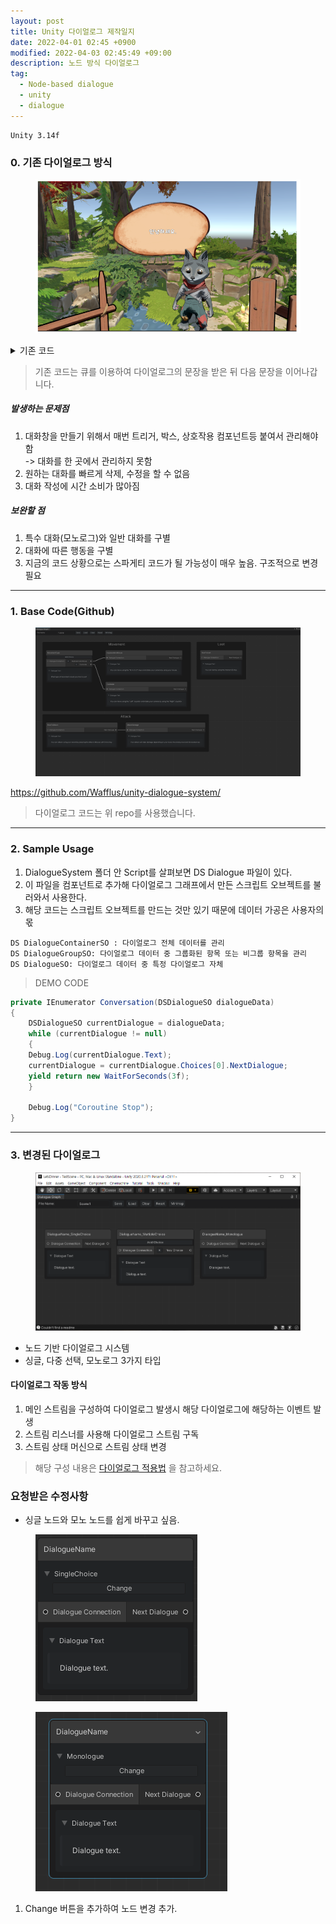```yaml
---
layout: post
title: Unity 다이얼로그 제작일지
date: 2022-04-01 02:45 +0900
modified: 2022-04-03 02:45:49 +09:00
description: 노드 방식 다이얼로그
tag:
  - Node-based dialogue
  - unity
  - dialogue
---
```

```
Unity 3.14f
```

### 0. 기존 다이얼로그 방식

<figure>
<img src="/assets/img/NodeBaseDialogue/0.png" alt="0">
<figcaption></figcaption>
</figure>

<details>
<summary>기존 코드</summary>
{% gist d8a355230d7a0a1699680ded7e629abf %}
</details>

>기존 코드는 큐를 이용하여 다이얼로그의 문장을 받은 뒤 다음 문장을 이어나갑니다.

##### 발생하는 문제점
1. 대화창을 만들기 위해서 매번 트리거, 박스, 상호작용 컴포넌트등 붙여서 관리해야함  
-> 대화를 한 곳에서 관리하지 못함
2. 원하는 대화를 빠르게 삭제, 수정을 할 수 없음
3. 대화 작성에 시간 소비가 많아짐

##### 보완할 점
1. 특수 대화(모노로그)와 일반 대화를 구별
2. 대화에 따른 행동을 구별
3. 지금의 코드 상황으로는 스파게티 코드가 될 가능성이 매우 높음. 구조적으로 변경 필요

***

### 1. Base Code(Github)
<figure>
<img src="/assets/img/NodeBaseDialogue/1.png" alt="1">
<figcaption></figcaption>
</figure>

<https://github.com/Wafflus/unity-dialogue-system/>

> 다이얼로그 코드는 위 repo를 사용했습니다.

***

### 2. Sample Usage

1. DialogueSystem 폴더 안 Script를 살펴보면 DS Dialogue 파일이 있다.
2. 이 파일을 컴포넌트로 추가해 다이얼로그 그래프에서 만든 스크립트 오브젝트를 불러와서 사용한다.
3. 해당 코드는 스크립트 오브젝트를 만드는 것만 있기 때문에 데이터 가공은 사용자의 몫

```
DS DialogueContainerSO : 다이얼로그 전체 데이터를 관리
DS DialogueGroupSO: 다이얼로그 데이터 중 그룹화된 항목 또는 비그룹 항목을 관리
DS DialogueSO: 다이얼로그 데이터 중 특정 다이얼로그 자체
```

> DEMO CODE

```cs
private IEnumerator Conversation(DSDialogueSO dialogueData)
{
	DSDialogueSO currentDialogue = dialogueData;
	while (currentDialogue != null)
	{
    Debug.Log(currentDialogue.Text);
    currentDialogue = currentDialogue.Choices[0].NextDialogue;
    yield return new WaitForSeconds(3f);
	}

	Debug.Log("Coroutine Stop");
}
```

***

### 3. 변경된 다이얼로그
<figure>
<img src="/assets/img/NodeBaseDialogue/2.png" alt="2">
<figcaption></figcaption>
</figure>

- 노드 기반 다이얼로그 시스템
- 싱글, 다중 선택, 모노로그 3가지 타입

#### 다이얼로그 작동 방식
1. 메인 스트림을 구성하여 다이얼로그 발생시 해당 다이얼로그에 해당하는 이벤트 발생
2. 스트림 리스너를 사용해 다이얼로그 스트림 구독
3. 스트림 상태 머신으로 스트림 상태 변경

> 해당 구성 내용은 [다이얼로그 적용법](/_posts/DIalogue/2022-04-04-%EB%85%B8%EB%93%9C-%EB%B0%A9%EC%8B%9D-%EB%8B%A4%EC%9D%B4%EC%96%BC%EB%A1%9C%EA%B7%B8-%EC%A0%81%EC%9A%A9%EB%B2%95.md) 을 참고하세요.

### 요청받은 수정사항
- 싱글 노드와 모노 노드를 쉽게 바꾸고 싶음.
<figure>
<img src="/assets/img/NodeBaseDialogue/3.png" alt="3">
<figcaption></figcaption>
</figure>

<figure>
<img src="/assets/img/NodeBaseDialogue/4.png" alt="4">
<figcaption></figcaption>
</figure>

1. Change 버튼을 추가하여 노드 변경 추가.